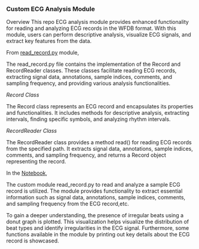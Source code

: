 ### Custom ECG Analysis Module

Overview
This repo ECG analysis module provides enhanced functionality for reading and analyzing ECG records in the WFDB format. With this module, users can perform descriptive analysis, visualize ECG signals, and extract key features from the data.

From [read_record.py](read_record.py) module,

The read_record.py file contains the implementation of the Record and RecordReader classes. These classes facilitate reading ECG records, extracting signal data, annotations, sample indices, comments, and sampling frequency, and providing various analysis functionalities.

*Record Class*

The Record class represents an ECG record and encapsulates its properties and functionalities. It includes methods for descriptive analysis, extracting intervals, finding specific symbols, and analyzing rhythm intervals.

*RecordReader Class*

The RecordReader class provides a method read() for reading ECG records from the specified path. It extracts signal data, annotations, sample indices, comments, and sampling frequency, and returns a Record object representing the record.

In the [Notebook](descriptive_analysis.ipynb),

The custom module read_record.py to read and analyze a sample ECG record is utilized. The module provides functionality to extract essential information such as signal data, annotations, sample indices, comments, and sampling frequency from the ECG record,etc. 

To gain a deeper understanding, the presence of irregular beats using a donut graph is plotted. This visualization helps visualize the distribution of beat types and identify irregularities in the ECG signal. Furthermore, some functions available in the module by printing out key details about the ECG record is showcased.



